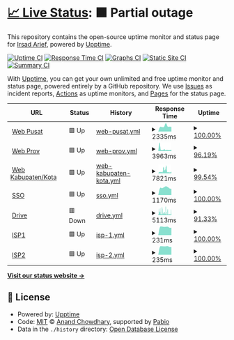 # [📈 Live Status](https://irsadarief.github.io/uptime): <!--live status--> **🟧 Partial outage**

This repository contains the open-source uptime monitor and status page for [Irsad Arief](https://irsadarief.github.io/uptime), powered by [Upptime](https://github.com/upptime/upptime).

[![Uptime CI](https://github.com/irsadarief/uptime/workflows/Uptime%20CI/badge.svg)](https://github.com/irsadarief/uptime/actions?query=workflow%3A%22Uptime+CI%22)
[![Response Time CI](https://github.com/irsadarief/uptime/workflows/Response%20Time%20CI/badge.svg)](https://github.com/irsadarief/uptime/actions?query=workflow%3A%22Response+Time+CI%22)
[![Graphs CI](https://github.com/irsadarief/uptime/workflows/Graphs%20CI/badge.svg)](https://github.com/irsadarief/uptime/actions?query=workflow%3A%22Graphs+CI%22)
[![Static Site CI](https://github.com/irsadarief/uptime/workflows/Static%20Site%20CI/badge.svg)](https://github.com/irsadarief/uptime/actions?query=workflow%3A%22Static+Site+CI%22)
[![Summary CI](https://github.com/irsadarief/uptime/workflows/Summary%20CI/badge.svg)](https://github.com/irsadarief/uptime/actions?query=workflow%3A%22Summary+CI%22)

With [Upptime](https://upptime.js.org), you can get your own unlimited and free uptime monitor and status page, powered entirely by a GitHub repository. We use [Issues](https://github.com/irsadarief/uptime/issues) as incident reports, [Actions](https://github.com/irsadarief/uptime/actions) as uptime monitors, and [Pages](https://irsadarief.github.io/uptime) for the status page.

<!--start: status pages-->
<!-- This summary is generated by Upptime (https://github.com/upptime/upptime) -->
<!-- Do not edit this manually, your changes will be overwritten -->
<!-- prettier-ignore -->
| URL | Status | History | Response Time | Uptime |
| --- | ------ | ------- | ------------- | ------ |
| <img alt="" src="https://icons.duckduckgo.com/ip3/www.bps.go.id.ico" height="13"> [Web Pusat](https://www.bps.go.id) | 🟩 Up | [web-pusat.yml](https://github.com/irsadarief/uptime/commits/HEAD/history/web-pusat.yml) | <details><summary><img alt="Response time graph" src="./graphs/web-pusat/response-time-week.png" height="20"> 2335ms</summary><br><a href="https://irsadarief.github.io/uptime/history/web-pusat"><img alt="Response time 3169" src="https://img.shields.io/endpoint?url=https%3A%2F%2Fraw.githubusercontent.com%2Firsadarief%2Fuptime%2FHEAD%2Fapi%2Fweb-pusat%2Fresponse-time.json"></a><br><a href="https://irsadarief.github.io/uptime/history/web-pusat"><img alt="24-hour response time 2119" src="https://img.shields.io/endpoint?url=https%3A%2F%2Fraw.githubusercontent.com%2Firsadarief%2Fuptime%2FHEAD%2Fapi%2Fweb-pusat%2Fresponse-time-day.json"></a><br><a href="https://irsadarief.github.io/uptime/history/web-pusat"><img alt="7-day response time 2335" src="https://img.shields.io/endpoint?url=https%3A%2F%2Fraw.githubusercontent.com%2Firsadarief%2Fuptime%2FHEAD%2Fapi%2Fweb-pusat%2Fresponse-time-week.json"></a><br><a href="https://irsadarief.github.io/uptime/history/web-pusat"><img alt="30-day response time 4042" src="https://img.shields.io/endpoint?url=https%3A%2F%2Fraw.githubusercontent.com%2Firsadarief%2Fuptime%2FHEAD%2Fapi%2Fweb-pusat%2Fresponse-time-month.json"></a><br><a href="https://irsadarief.github.io/uptime/history/web-pusat"><img alt="1-year response time 2986" src="https://img.shields.io/endpoint?url=https%3A%2F%2Fraw.githubusercontent.com%2Firsadarief%2Fuptime%2FHEAD%2Fapi%2Fweb-pusat%2Fresponse-time-year.json"></a></details> | <details><summary><a href="https://irsadarief.github.io/uptime/history/web-pusat">100.00%</a></summary><a href="https://irsadarief.github.io/uptime/history/web-pusat"><img alt="All-time uptime 99.17%" src="https://img.shields.io/endpoint?url=https%3A%2F%2Fraw.githubusercontent.com%2Firsadarief%2Fuptime%2FHEAD%2Fapi%2Fweb-pusat%2Fuptime.json"></a><br><a href="https://irsadarief.github.io/uptime/history/web-pusat"><img alt="24-hour uptime 100.00%" src="https://img.shields.io/endpoint?url=https%3A%2F%2Fraw.githubusercontent.com%2Firsadarief%2Fuptime%2FHEAD%2Fapi%2Fweb-pusat%2Fuptime-day.json"></a><br><a href="https://irsadarief.github.io/uptime/history/web-pusat"><img alt="7-day uptime 100.00%" src="https://img.shields.io/endpoint?url=https%3A%2F%2Fraw.githubusercontent.com%2Firsadarief%2Fuptime%2FHEAD%2Fapi%2Fweb-pusat%2Fuptime-week.json"></a><br><a href="https://irsadarief.github.io/uptime/history/web-pusat"><img alt="30-day uptime 98.74%" src="https://img.shields.io/endpoint?url=https%3A%2F%2Fraw.githubusercontent.com%2Firsadarief%2Fuptime%2FHEAD%2Fapi%2Fweb-pusat%2Fuptime-month.json"></a><br><a href="https://irsadarief.github.io/uptime/history/web-pusat"><img alt="1-year uptime 99.55%" src="https://img.shields.io/endpoint?url=https%3A%2F%2Fraw.githubusercontent.com%2Firsadarief%2Fuptime%2FHEAD%2Fapi%2Fweb-pusat%2Fuptime-year.json"></a></details>
| <img alt="" src="https://icons.duckduckgo.com/ip3/jatim.bps.go.id.ico" height="13"> [Web Prov](https://jatim.bps.go.id) | 🟩 Up | [web-prov.yml](https://github.com/irsadarief/uptime/commits/HEAD/history/web-prov.yml) | <details><summary><img alt="Response time graph" src="./graphs/web-prov/response-time-week.png" height="20"> 3963ms</summary><br><a href="https://irsadarief.github.io/uptime/history/web-prov"><img alt="Response time 4574" src="https://img.shields.io/endpoint?url=https%3A%2F%2Fraw.githubusercontent.com%2Firsadarief%2Fuptime%2FHEAD%2Fapi%2Fweb-prov%2Fresponse-time.json"></a><br><a href="https://irsadarief.github.io/uptime/history/web-prov"><img alt="24-hour response time 4446" src="https://img.shields.io/endpoint?url=https%3A%2F%2Fraw.githubusercontent.com%2Firsadarief%2Fuptime%2FHEAD%2Fapi%2Fweb-prov%2Fresponse-time-day.json"></a><br><a href="https://irsadarief.github.io/uptime/history/web-prov"><img alt="7-day response time 3963" src="https://img.shields.io/endpoint?url=https%3A%2F%2Fraw.githubusercontent.com%2Firsadarief%2Fuptime%2FHEAD%2Fapi%2Fweb-prov%2Fresponse-time-week.json"></a><br><a href="https://irsadarief.github.io/uptime/history/web-prov"><img alt="30-day response time 5575" src="https://img.shields.io/endpoint?url=https%3A%2F%2Fraw.githubusercontent.com%2Firsadarief%2Fuptime%2FHEAD%2Fapi%2Fweb-prov%2Fresponse-time-month.json"></a><br><a href="https://irsadarief.github.io/uptime/history/web-prov"><img alt="1-year response time 4708" src="https://img.shields.io/endpoint?url=https%3A%2F%2Fraw.githubusercontent.com%2Firsadarief%2Fuptime%2FHEAD%2Fapi%2Fweb-prov%2Fresponse-time-year.json"></a></details> | <details><summary><a href="https://irsadarief.github.io/uptime/history/web-prov">96.19%</a></summary><a href="https://irsadarief.github.io/uptime/history/web-prov"><img alt="All-time uptime 99.24%" src="https://img.shields.io/endpoint?url=https%3A%2F%2Fraw.githubusercontent.com%2Firsadarief%2Fuptime%2FHEAD%2Fapi%2Fweb-prov%2Fuptime.json"></a><br><a href="https://irsadarief.github.io/uptime/history/web-prov"><img alt="24-hour uptime 100.00%" src="https://img.shields.io/endpoint?url=https%3A%2F%2Fraw.githubusercontent.com%2Firsadarief%2Fuptime%2FHEAD%2Fapi%2Fweb-prov%2Fuptime-day.json"></a><br><a href="https://irsadarief.github.io/uptime/history/web-prov"><img alt="7-day uptime 96.19%" src="https://img.shields.io/endpoint?url=https%3A%2F%2Fraw.githubusercontent.com%2Firsadarief%2Fuptime%2FHEAD%2Fapi%2Fweb-prov%2Fuptime-week.json"></a><br><a href="https://irsadarief.github.io/uptime/history/web-prov"><img alt="30-day uptime 97.76%" src="https://img.shields.io/endpoint?url=https%3A%2F%2Fraw.githubusercontent.com%2Firsadarief%2Fuptime%2FHEAD%2Fapi%2Fweb-prov%2Fuptime-month.json"></a><br><a href="https://irsadarief.github.io/uptime/history/web-prov"><img alt="1-year uptime 99.12%" src="https://img.shields.io/endpoint?url=https%3A%2F%2Fraw.githubusercontent.com%2Firsadarief%2Fuptime%2FHEAD%2Fapi%2Fweb-prov%2Fuptime-year.json"></a></details>
| <img alt="" src="https://icons.duckduckgo.com/ip3/jemberkab.bps.go.id.ico" height="13"> [Web Kabupaten/Kota](https://jemberkab.bps.go.id) | 🟩 Up | [web-kabupaten-kota.yml](https://github.com/irsadarief/uptime/commits/HEAD/history/web-kabupaten-kota.yml) | <details><summary><img alt="Response time graph" src="./graphs/web-kabupaten-kota/response-time-week.png" height="20"> 7821ms</summary><br><a href="https://irsadarief.github.io/uptime/history/web-kabupaten-kota"><img alt="Response time 4176" src="https://img.shields.io/endpoint?url=https%3A%2F%2Fraw.githubusercontent.com%2Firsadarief%2Fuptime%2FHEAD%2Fapi%2Fweb-kabupaten-kota%2Fresponse-time.json"></a><br><a href="https://irsadarief.github.io/uptime/history/web-kabupaten-kota"><img alt="24-hour response time 5524" src="https://img.shields.io/endpoint?url=https%3A%2F%2Fraw.githubusercontent.com%2Firsadarief%2Fuptime%2FHEAD%2Fapi%2Fweb-kabupaten-kota%2Fresponse-time-day.json"></a><br><a href="https://irsadarief.github.io/uptime/history/web-kabupaten-kota"><img alt="7-day response time 7821" src="https://img.shields.io/endpoint?url=https%3A%2F%2Fraw.githubusercontent.com%2Firsadarief%2Fuptime%2FHEAD%2Fapi%2Fweb-kabupaten-kota%2Fresponse-time-week.json"></a><br><a href="https://irsadarief.github.io/uptime/history/web-kabupaten-kota"><img alt="30-day response time 5204" src="https://img.shields.io/endpoint?url=https%3A%2F%2Fraw.githubusercontent.com%2Firsadarief%2Fuptime%2FHEAD%2Fapi%2Fweb-kabupaten-kota%2Fresponse-time-month.json"></a><br><a href="https://irsadarief.github.io/uptime/history/web-kabupaten-kota"><img alt="1-year response time 4308" src="https://img.shields.io/endpoint?url=https%3A%2F%2Fraw.githubusercontent.com%2Firsadarief%2Fuptime%2FHEAD%2Fapi%2Fweb-kabupaten-kota%2Fresponse-time-year.json"></a></details> | <details><summary><a href="https://irsadarief.github.io/uptime/history/web-kabupaten-kota">99.54%</a></summary><a href="https://irsadarief.github.io/uptime/history/web-kabupaten-kota"><img alt="All-time uptime 99.19%" src="https://img.shields.io/endpoint?url=https%3A%2F%2Fraw.githubusercontent.com%2Firsadarief%2Fuptime%2FHEAD%2Fapi%2Fweb-kabupaten-kota%2Fuptime.json"></a><br><a href="https://irsadarief.github.io/uptime/history/web-kabupaten-kota"><img alt="24-hour uptime 100.00%" src="https://img.shields.io/endpoint?url=https%3A%2F%2Fraw.githubusercontent.com%2Firsadarief%2Fuptime%2FHEAD%2Fapi%2Fweb-kabupaten-kota%2Fuptime-day.json"></a><br><a href="https://irsadarief.github.io/uptime/history/web-kabupaten-kota"><img alt="7-day uptime 99.54%" src="https://img.shields.io/endpoint?url=https%3A%2F%2Fraw.githubusercontent.com%2Firsadarief%2Fuptime%2FHEAD%2Fapi%2Fweb-kabupaten-kota%2Fuptime-week.json"></a><br><a href="https://irsadarief.github.io/uptime/history/web-kabupaten-kota"><img alt="30-day uptime 98.83%" src="https://img.shields.io/endpoint?url=https%3A%2F%2Fraw.githubusercontent.com%2Firsadarief%2Fuptime%2FHEAD%2Fapi%2Fweb-kabupaten-kota%2Fuptime-month.json"></a><br><a href="https://irsadarief.github.io/uptime/history/web-kabupaten-kota"><img alt="1-year uptime 99.05%" src="https://img.shields.io/endpoint?url=https%3A%2F%2Fraw.githubusercontent.com%2Firsadarief%2Fuptime%2FHEAD%2Fapi%2Fweb-kabupaten-kota%2Fuptime-year.json"></a></details>
| <img alt="" src="https://icons.duckduckgo.com/ip3/sso.bps.go.id.ico" height="13"> [SSO](https://sso.bps.go.id) | 🟩 Up | [sso.yml](https://github.com/irsadarief/uptime/commits/HEAD/history/sso.yml) | <details><summary><img alt="Response time graph" src="./graphs/sso/response-time-week.png" height="20"> 1170ms</summary><br><a href="https://irsadarief.github.io/uptime/history/sso"><img alt="Response time 1329" src="https://img.shields.io/endpoint?url=https%3A%2F%2Fraw.githubusercontent.com%2Firsadarief%2Fuptime%2FHEAD%2Fapi%2Fsso%2Fresponse-time.json"></a><br><a href="https://irsadarief.github.io/uptime/history/sso"><img alt="24-hour response time 987" src="https://img.shields.io/endpoint?url=https%3A%2F%2Fraw.githubusercontent.com%2Firsadarief%2Fuptime%2FHEAD%2Fapi%2Fsso%2Fresponse-time-day.json"></a><br><a href="https://irsadarief.github.io/uptime/history/sso"><img alt="7-day response time 1170" src="https://img.shields.io/endpoint?url=https%3A%2F%2Fraw.githubusercontent.com%2Firsadarief%2Fuptime%2FHEAD%2Fapi%2Fsso%2Fresponse-time-week.json"></a><br><a href="https://irsadarief.github.io/uptime/history/sso"><img alt="30-day response time 1161" src="https://img.shields.io/endpoint?url=https%3A%2F%2Fraw.githubusercontent.com%2Firsadarief%2Fuptime%2FHEAD%2Fapi%2Fsso%2Fresponse-time-month.json"></a><br><a href="https://irsadarief.github.io/uptime/history/sso"><img alt="1-year response time 1249" src="https://img.shields.io/endpoint?url=https%3A%2F%2Fraw.githubusercontent.com%2Firsadarief%2Fuptime%2FHEAD%2Fapi%2Fsso%2Fresponse-time-year.json"></a></details> | <details><summary><a href="https://irsadarief.github.io/uptime/history/sso">100.00%</a></summary><a href="https://irsadarief.github.io/uptime/history/sso"><img alt="All-time uptime 99.76%" src="https://img.shields.io/endpoint?url=https%3A%2F%2Fraw.githubusercontent.com%2Firsadarief%2Fuptime%2FHEAD%2Fapi%2Fsso%2Fuptime.json"></a><br><a href="https://irsadarief.github.io/uptime/history/sso"><img alt="24-hour uptime 100.00%" src="https://img.shields.io/endpoint?url=https%3A%2F%2Fraw.githubusercontent.com%2Firsadarief%2Fuptime%2FHEAD%2Fapi%2Fsso%2Fuptime-day.json"></a><br><a href="https://irsadarief.github.io/uptime/history/sso"><img alt="7-day uptime 100.00%" src="https://img.shields.io/endpoint?url=https%3A%2F%2Fraw.githubusercontent.com%2Firsadarief%2Fuptime%2FHEAD%2Fapi%2Fsso%2Fuptime-week.json"></a><br><a href="https://irsadarief.github.io/uptime/history/sso"><img alt="30-day uptime 99.82%" src="https://img.shields.io/endpoint?url=https%3A%2F%2Fraw.githubusercontent.com%2Firsadarief%2Fuptime%2FHEAD%2Fapi%2Fsso%2Fuptime-month.json"></a><br><a href="https://irsadarief.github.io/uptime/history/sso"><img alt="1-year uptime 99.75%" src="https://img.shields.io/endpoint?url=https%3A%2F%2Fraw.githubusercontent.com%2Firsadarief%2Fuptime%2FHEAD%2Fapi%2Fsso%2Fuptime-year.json"></a></details>
| <img alt="" src="https://icons.duckduckgo.com/ip3/drive.bps.go.id.ico" height="13"> [Drive](https://drive.bps.go.id) | 🟥 Down | [drive.yml](https://github.com/irsadarief/uptime/commits/HEAD/history/drive.yml) | <details><summary><img alt="Response time graph" src="./graphs/drive/response-time-week.png" height="20"> 5113ms</summary><br><a href="https://irsadarief.github.io/uptime/history/drive"><img alt="Response time 2721" src="https://img.shields.io/endpoint?url=https%3A%2F%2Fraw.githubusercontent.com%2Firsadarief%2Fuptime%2FHEAD%2Fapi%2Fdrive%2Fresponse-time.json"></a><br><a href="https://irsadarief.github.io/uptime/history/drive"><img alt="24-hour response time 6083" src="https://img.shields.io/endpoint?url=https%3A%2F%2Fraw.githubusercontent.com%2Firsadarief%2Fuptime%2FHEAD%2Fapi%2Fdrive%2Fresponse-time-day.json"></a><br><a href="https://irsadarief.github.io/uptime/history/drive"><img alt="7-day response time 5113" src="https://img.shields.io/endpoint?url=https%3A%2F%2Fraw.githubusercontent.com%2Firsadarief%2Fuptime%2FHEAD%2Fapi%2Fdrive%2Fresponse-time-week.json"></a><br><a href="https://irsadarief.github.io/uptime/history/drive"><img alt="30-day response time 4402" src="https://img.shields.io/endpoint?url=https%3A%2F%2Fraw.githubusercontent.com%2Firsadarief%2Fuptime%2FHEAD%2Fapi%2Fdrive%2Fresponse-time-month.json"></a><br><a href="https://irsadarief.github.io/uptime/history/drive"><img alt="1-year response time 2811" src="https://img.shields.io/endpoint?url=https%3A%2F%2Fraw.githubusercontent.com%2Firsadarief%2Fuptime%2FHEAD%2Fapi%2Fdrive%2Fresponse-time-year.json"></a></details> | <details><summary><a href="https://irsadarief.github.io/uptime/history/drive">91.33%</a></summary><a href="https://irsadarief.github.io/uptime/history/drive"><img alt="All-time uptime 98.62%" src="https://img.shields.io/endpoint?url=https%3A%2F%2Fraw.githubusercontent.com%2Firsadarief%2Fuptime%2FHEAD%2Fapi%2Fdrive%2Fuptime.json"></a><br><a href="https://irsadarief.github.io/uptime/history/drive"><img alt="24-hour uptime 92.71%" src="https://img.shields.io/endpoint?url=https%3A%2F%2Fraw.githubusercontent.com%2Firsadarief%2Fuptime%2FHEAD%2Fapi%2Fdrive%2Fuptime-day.json"></a><br><a href="https://irsadarief.github.io/uptime/history/drive"><img alt="7-day uptime 91.33%" src="https://img.shields.io/endpoint?url=https%3A%2F%2Fraw.githubusercontent.com%2Firsadarief%2Fuptime%2FHEAD%2Fapi%2Fdrive%2Fuptime-week.json"></a><br><a href="https://irsadarief.github.io/uptime/history/drive"><img alt="30-day uptime 95.96%" src="https://img.shields.io/endpoint?url=https%3A%2F%2Fraw.githubusercontent.com%2Firsadarief%2Fuptime%2FHEAD%2Fapi%2Fdrive%2Fuptime-month.json"></a><br><a href="https://irsadarief.github.io/uptime/history/drive"><img alt="1-year uptime 98.49%" src="https://img.shields.io/endpoint?url=https%3A%2F%2Fraw.githubusercontent.com%2Firsadarief%2Fuptime%2FHEAD%2Fapi%2Fdrive%2Fuptime-year.json"></a></details>
| <img alt="" src="https://icons.duckduckgo.com/ip3/null.ico" height="13"> [ISP1](203.123.60.248) | 🟩 Up | [isp-1.yml](https://github.com/irsadarief/uptime/commits/HEAD/history/isp-1.yml) | <details><summary><img alt="Response time graph" src="./graphs/isp-1/response-time-week.png" height="20"> 231ms</summary><br><a href="https://irsadarief.github.io/uptime/history/isp-1"><img alt="Response time 217" src="https://img.shields.io/endpoint?url=https%3A%2F%2Fraw.githubusercontent.com%2Firsadarief%2Fuptime%2FHEAD%2Fapi%2Fisp-1%2Fresponse-time.json"></a><br><a href="https://irsadarief.github.io/uptime/history/isp-1"><img alt="24-hour response time 210" src="https://img.shields.io/endpoint?url=https%3A%2F%2Fraw.githubusercontent.com%2Firsadarief%2Fuptime%2FHEAD%2Fapi%2Fisp-1%2Fresponse-time-day.json"></a><br><a href="https://irsadarief.github.io/uptime/history/isp-1"><img alt="7-day response time 231" src="https://img.shields.io/endpoint?url=https%3A%2F%2Fraw.githubusercontent.com%2Firsadarief%2Fuptime%2FHEAD%2Fapi%2Fisp-1%2Fresponse-time-week.json"></a><br><a href="https://irsadarief.github.io/uptime/history/isp-1"><img alt="30-day response time 218" src="https://img.shields.io/endpoint?url=https%3A%2F%2Fraw.githubusercontent.com%2Firsadarief%2Fuptime%2FHEAD%2Fapi%2Fisp-1%2Fresponse-time-month.json"></a><br><a href="https://irsadarief.github.io/uptime/history/isp-1"><img alt="1-year response time 216" src="https://img.shields.io/endpoint?url=https%3A%2F%2Fraw.githubusercontent.com%2Firsadarief%2Fuptime%2FHEAD%2Fapi%2Fisp-1%2Fresponse-time-year.json"></a></details> | <details><summary><a href="https://irsadarief.github.io/uptime/history/isp-1">100.00%</a></summary><a href="https://irsadarief.github.io/uptime/history/isp-1"><img alt="All-time uptime 99.84%" src="https://img.shields.io/endpoint?url=https%3A%2F%2Fraw.githubusercontent.com%2Firsadarief%2Fuptime%2FHEAD%2Fapi%2Fisp-1%2Fuptime.json"></a><br><a href="https://irsadarief.github.io/uptime/history/isp-1"><img alt="24-hour uptime 100.00%" src="https://img.shields.io/endpoint?url=https%3A%2F%2Fraw.githubusercontent.com%2Firsadarief%2Fuptime%2FHEAD%2Fapi%2Fisp-1%2Fuptime-day.json"></a><br><a href="https://irsadarief.github.io/uptime/history/isp-1"><img alt="7-day uptime 100.00%" src="https://img.shields.io/endpoint?url=https%3A%2F%2Fraw.githubusercontent.com%2Firsadarief%2Fuptime%2FHEAD%2Fapi%2Fisp-1%2Fuptime-week.json"></a><br><a href="https://irsadarief.github.io/uptime/history/isp-1"><img alt="30-day uptime 100.00%" src="https://img.shields.io/endpoint?url=https%3A%2F%2Fraw.githubusercontent.com%2Firsadarief%2Fuptime%2FHEAD%2Fapi%2Fisp-1%2Fuptime-month.json"></a><br><a href="https://irsadarief.github.io/uptime/history/isp-1"><img alt="1-year uptime 99.82%" src="https://img.shields.io/endpoint?url=https%3A%2F%2Fraw.githubusercontent.com%2Firsadarief%2Fuptime%2FHEAD%2Fapi%2Fisp-1%2Fuptime-year.json"></a></details>
| <img alt="" src="https://icons.duckduckgo.com/ip3/null.ico" height="13"> [ISP2](203.123.61.248) | 🟩 Up | [isp-2.yml](https://github.com/irsadarief/uptime/commits/HEAD/history/isp-2.yml) | <details><summary><img alt="Response time graph" src="./graphs/isp-2/response-time-week.png" height="20"> 235ms</summary><br><a href="https://irsadarief.github.io/uptime/history/isp-2"><img alt="Response time 228" src="https://img.shields.io/endpoint?url=https%3A%2F%2Fraw.githubusercontent.com%2Firsadarief%2Fuptime%2FHEAD%2Fapi%2Fisp-2%2Fresponse-time.json"></a><br><a href="https://irsadarief.github.io/uptime/history/isp-2"><img alt="24-hour response time 220" src="https://img.shields.io/endpoint?url=https%3A%2F%2Fraw.githubusercontent.com%2Firsadarief%2Fuptime%2FHEAD%2Fapi%2Fisp-2%2Fresponse-time-day.json"></a><br><a href="https://irsadarief.github.io/uptime/history/isp-2"><img alt="7-day response time 235" src="https://img.shields.io/endpoint?url=https%3A%2F%2Fraw.githubusercontent.com%2Firsadarief%2Fuptime%2FHEAD%2Fapi%2Fisp-2%2Fresponse-time-week.json"></a><br><a href="https://irsadarief.github.io/uptime/history/isp-2"><img alt="30-day response time 226" src="https://img.shields.io/endpoint?url=https%3A%2F%2Fraw.githubusercontent.com%2Firsadarief%2Fuptime%2FHEAD%2Fapi%2Fisp-2%2Fresponse-time-month.json"></a><br><a href="https://irsadarief.github.io/uptime/history/isp-2"><img alt="1-year response time 228" src="https://img.shields.io/endpoint?url=https%3A%2F%2Fraw.githubusercontent.com%2Firsadarief%2Fuptime%2FHEAD%2Fapi%2Fisp-2%2Fresponse-time-year.json"></a></details> | <details><summary><a href="https://irsadarief.github.io/uptime/history/isp-2">100.00%</a></summary><a href="https://irsadarief.github.io/uptime/history/isp-2"><img alt="All-time uptime 99.80%" src="https://img.shields.io/endpoint?url=https%3A%2F%2Fraw.githubusercontent.com%2Firsadarief%2Fuptime%2FHEAD%2Fapi%2Fisp-2%2Fuptime.json"></a><br><a href="https://irsadarief.github.io/uptime/history/isp-2"><img alt="24-hour uptime 100.00%" src="https://img.shields.io/endpoint?url=https%3A%2F%2Fraw.githubusercontent.com%2Firsadarief%2Fuptime%2FHEAD%2Fapi%2Fisp-2%2Fuptime-day.json"></a><br><a href="https://irsadarief.github.io/uptime/history/isp-2"><img alt="7-day uptime 100.00%" src="https://img.shields.io/endpoint?url=https%3A%2F%2Fraw.githubusercontent.com%2Firsadarief%2Fuptime%2FHEAD%2Fapi%2Fisp-2%2Fuptime-week.json"></a><br><a href="https://irsadarief.github.io/uptime/history/isp-2"><img alt="30-day uptime 100.00%" src="https://img.shields.io/endpoint?url=https%3A%2F%2Fraw.githubusercontent.com%2Firsadarief%2Fuptime%2FHEAD%2Fapi%2Fisp-2%2Fuptime-month.json"></a><br><a href="https://irsadarief.github.io/uptime/history/isp-2"><img alt="1-year uptime 99.77%" src="https://img.shields.io/endpoint?url=https%3A%2F%2Fraw.githubusercontent.com%2Firsadarief%2Fuptime%2FHEAD%2Fapi%2Fisp-2%2Fuptime-year.json"></a></details>

<!--end: status pages-->

[**Visit our status website →**](https://irsadarief.github.io/uptime)

## 📄 License

- Powered by: [Upptime](https://github.com/upptime/upptime)
- Code: [MIT](./LICENSE) © [Anand Chowdhary](https://anandchowdhary.com), supported by [Pabio](https://pabio.com)
- Data in the `./history` directory: [Open Database License](https://opendatacommons.org/licenses/odbl/1-0/)
